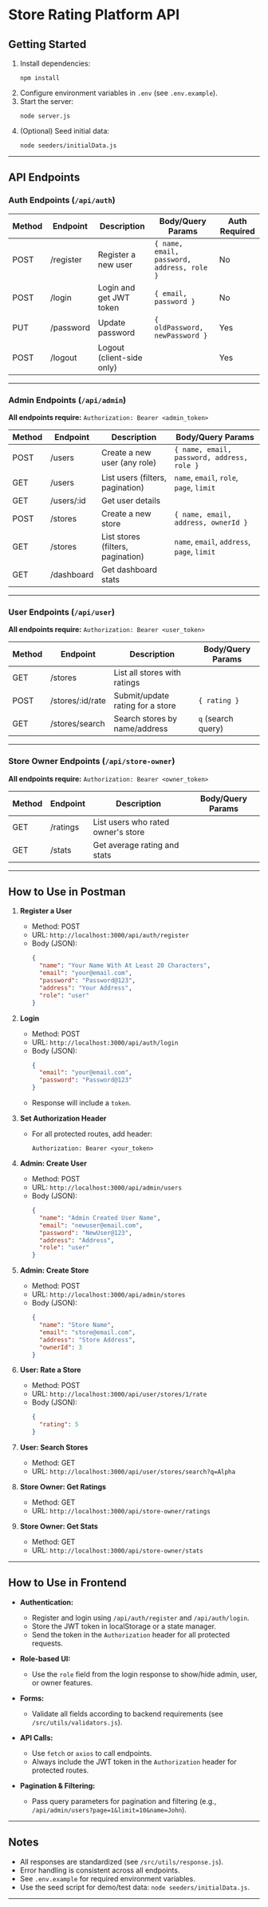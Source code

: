 # Store Rating Platform API

## Getting Started

1. Install dependencies:
   ```
   npm install
   ```
2. Configure environment variables in `.env` (see `.env.example`).
3. Start the server:
   ```
   node server.js
   ```
4. (Optional) Seed initial data:
   ```
   node seeders/initialData.js
   ```

---

## API Endpoints

### Auth Endpoints (`/api/auth`)

| Method | Endpoint  | Description               | Body/Query Params                          | Auth Required |
| ------ | --------- | ------------------------- | ------------------------------------------ | ------------- |
| POST   | /register | Register a new user       | `{ name, email, password, address, role }` | No            |
| POST   | /login    | Login and get JWT token   | `{ email, password }`                      | No            |
| PUT    | /password | Update password           | `{ oldPassword, newPassword }`             | Yes           |
| POST   | /logout   | Logout (client-side only) |                                            | Yes           |

---

### Admin Endpoints (`/api/admin`)

**All endpoints require:** `Authorization: Bearer <admin_token>`

| Method | Endpoint   | Description                       | Body/Query Params                           |
| ------ | ---------- | --------------------------------- | ------------------------------------------- |
| POST   | /users     | Create a new user (any role)      | `{ name, email, password, address, role }`  |
| GET    | /users     | List users (filters, pagination)  | `name`, `email`, `role`, `page`, `limit`    |
| GET    | /users/:id | Get user details                  |                                             |
| POST   | /stores    | Create a new store                | `{ name, email, address, ownerId }`         |
| GET    | /stores    | List stores (filters, pagination) | `name`, `email`, `address`, `page`, `limit` |
| GET    | /dashboard | Get dashboard stats               |                                             |

---

### User Endpoints (`/api/user`)

**All endpoints require:** `Authorization: Bearer <user_token>`

| Method | Endpoint         | Description                      | Body/Query Params  |
| ------ | ---------------- | -------------------------------- | ------------------ |
| GET    | /stores          | List all stores with ratings     |                    |
| POST   | /stores/:id/rate | Submit/update rating for a store | `{ rating }`       |
| GET    | /stores/search   | Search stores by name/address    | `q` (search query) |

---

### Store Owner Endpoints (`/api/store-owner`)

**All endpoints require:** `Authorization: Bearer <owner_token>`

| Method | Endpoint | Description                        | Body/Query Params |
| ------ | -------- | ---------------------------------- | ----------------- |
| GET    | /ratings | List users who rated owner's store |                   |
| GET    | /stats   | Get average rating and stats       |                   |

---

## How to Use in Postman

1. **Register a User**

   - Method: POST
   - URL: `http://localhost:3000/api/auth/register`
   - Body (JSON):
     ```json
     {
       "name": "Your Name With At Least 20 Characters",
       "email": "your@email.com",
       "password": "Password@123",
       "address": "Your Address",
       "role": "user"
     }
     ```

2. **Login**

   - Method: POST
   - URL: `http://localhost:3000/api/auth/login`
   - Body (JSON):
     ```json
     {
       "email": "your@email.com",
       "password": "Password@123"
     }
     ```
   - Response will include a `token`.

3. **Set Authorization Header**

   - For all protected routes, add header:
     ```
     Authorization: Bearer <your_token>
     ```

4. **Admin: Create User**

   - Method: POST
   - URL: `http://localhost:3000/api/admin/users`
   - Body (JSON):
     ```json
     {
       "name": "Admin Created User Name",
       "email": "newuser@email.com",
       "password": "NewUser@123",
       "address": "Address",
       "role": "user"
     }
     ```

5. **Admin: Create Store**

   - Method: POST
   - URL: `http://localhost:3000/api/admin/stores`
   - Body (JSON):
     ```json
     {
       "name": "Store Name",
       "email": "store@email.com",
       "address": "Store Address",
       "ownerId": 3
     }
     ```

6. **User: Rate a Store**

   - Method: POST
   - URL: `http://localhost:3000/api/user/stores/1/rate`
   - Body (JSON):
     ```json
     {
       "rating": 5
     }
     ```

7. **User: Search Stores**

   - Method: GET
   - URL: `http://localhost:3000/api/user/stores/search?q=Alpha`

8. **Store Owner: Get Ratings**

   - Method: GET
   - URL: `http://localhost:3000/api/store-owner/ratings`

9. **Store Owner: Get Stats**
   - Method: GET
   - URL: `http://localhost:3000/api/store-owner/stats`

---

## How to Use in Frontend

- **Authentication:**

  - Register and login using `/api/auth/register` and `/api/auth/login`.
  - Store the JWT token in localStorage or a state manager.
  - Send the token in the `Authorization` header for all protected requests.

- **Role-based UI:**

  - Use the `role` field from the login response to show/hide admin, user, or owner features.

- **Forms:**

  - Validate all fields according to backend requirements (see `/src/utils/validators.js`).

- **API Calls:**

  - Use `fetch` or `axios` to call endpoints.
  - Always include the JWT token in the `Authorization` header for protected routes.

- **Pagination & Filtering:**
  - Pass query parameters for pagination and filtering (e.g., `/api/admin/users?page=1&limit=10&name=John`).

---

## Notes

- All responses are standardized (see `/src/utils/response.js`).
- Error handling is consistent across all endpoints.
- See `.env.example` for required environment variables.
- Use the seed script for demo/test data: `node seeders/initialData.js`.

---
